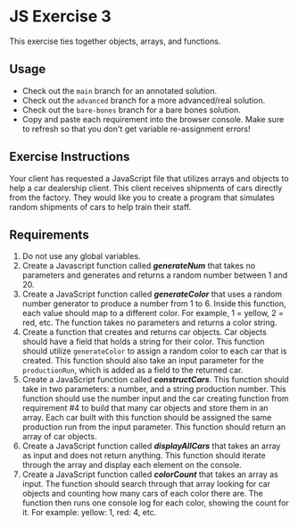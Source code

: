 # JS Exercise 3
This exercise ties together objects, arrays, and functions.

## Usage
* Check out the `main` branch for an annotated solution. 
* Check out the `advanced` branch for a more advanced/real solution.
* Check out the `bare-bones` branch for a bare bones solution.
* Copy and paste each requirement into the browser console. Make sure to refresh so that you don't get variable re-assignment errors!

## Exercise Instructions
Your client has requested a JavaScript file that utilizes arrays and objects to help a car dealership client.  This client receives shipments of cars directly from the factory.  They would like you to create a program that simulates random shipments of cars to help train their staff.

## Requirements
1. Do not use any global variables.
2. Create a Javascript function called **_generateNum_** that takes no parameters and generates and returns a random number between 1 and 20.
3. Create a JavaScript function called **_generateColor_** that uses a random number generator to produce a number from 1 to 6.  Inside this function, each value should map to a different color. For example, 1 = yellow, 2 = red, etc.  The function takes no parameters and returns a color string.
4. Create a function that creates and returns car objects.  Car objects should have a field that holds a string for their color. This function should utilize `generateColor` to assign a random color to each car that is created. This function should also take an input parameter for the `productionRun`, which is added as a field to the returned car.
5. Create a JavaScript function called **_constructCars_**.  This function should take in two parameters: a number, and a string production number.  This function should use the number input and the car creating function from requirement #4 to build that many car objects and store them in an array.  Each car built with this function should be assigned the same production run from the input parameter.  This function should return an array of car objects.
6. Create a JavaScript function called **_displayAllCars_** that takes an array as input and does not return anything.  This function should iterate through the array and display each element on the console.
7. Create a JavaScript function called **_colorCount_** that takes an array as input.  The function should search through that array looking for car objects and counting how many cars of each color there are.  The function then runs one console log for each color, showing the count for it.  For example: yellow: 1, red: 4, etc.